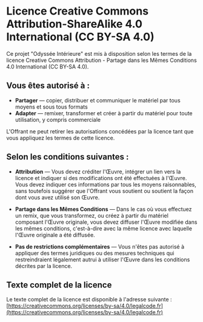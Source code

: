 # Licence Creative Commons Attribution-ShareAlike 4.0 International (CC BY-SA 4.0)

Ce projet "Odyssée Intérieure" est mis à disposition selon les termes de la licence Creative Commons Attribution - Partage dans les Mêmes Conditions 4.0 International (CC BY-SA 4.0).

## Vous êtes autorisé à :

- **Partager** — copier, distribuer et communiquer le matériel par tous moyens et sous tous formats
- **Adapter** — remixer, transformer et créer à partir du matériel pour toute utilisation, y compris commerciale

L'Offrant ne peut retirer les autorisations concédées par la licence tant que vous appliquez les termes de cette licence.

## Selon les conditions suivantes :

- **Attribution** — Vous devez créditer l'Œuvre, intégrer un lien vers la licence et indiquer si des modifications ont été effectuées à l'Œuvre. Vous devez indiquer ces informations par tous les moyens raisonnables, sans toutefois suggérer que l'Offrant vous soutient ou soutient la façon dont vous avez utilisé son Œuvre.

- **Partage dans les Mêmes Conditions** — Dans le cas où vous effectuez un remix, que vous transformez, ou créez à partir du matériel composant l'Œuvre originale, vous devez diffuser l'Œuvre modifiée dans les mêmes conditions, c'est-à-dire avec la même licence avec laquelle l'Œuvre originale a été diffusée.

- **Pas de restrictions complémentaires** — Vous n'êtes pas autorisé à appliquer des termes juridiques ou des mesures techniques qui restreindraient légalement autrui à utiliser l'Œuvre dans les conditions décrites par la licence.

## Texte complet de la licence

Le texte complet de la licence est disponible à l'adresse suivante :
[https://creativecommons.org/licenses/by-sa/4.0/legalcode.fr](https://creativecommons.org/licenses/by-sa/4.0/legalcode.fr)
